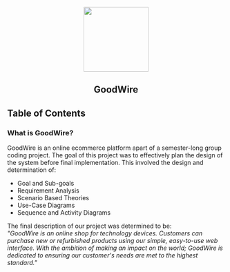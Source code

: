 <p align='center'>
  <img width='150px' src='https://i.imgur.com/JnKXfyV.png'>
</p>
<h2 align='center'>
  GoodWire
</h2>

## Table of Contents


### What is GoodWire?
<p>
GoodWire is an online ecommerce platform apart of a semester-long group coding project. 
The goal of this project was to effectively plan the design of the system before final implementation. This involved the design and determination of:
<ul>
  <li>Goal and Sub-goals</li>
  <li>Requirement Analysis</li>
  <li>Scenario Based Theories</li>
  <li>Use-Case Diagrams</li>
  <li>Sequence and Activity Diagrams</li>
</ul>
<p>
  The final description of our project was determined to be: <br><i> "GoodWire is an online shop for technology devices. Customers can purchase new or refurbished products using our simple, easy-to-use web interface. With the ambition of making an impact on the world; GoodWire is dedicated to ensuring our customer's needs are met to the highest standard."</i>
  

